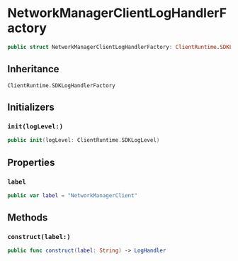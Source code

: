# NetworkManagerClientLogHandlerFactory

``` swift
public struct NetworkManagerClientLogHandlerFactory: ClientRuntime.SDKLogHandlerFactory 
```

## Inheritance

`ClientRuntime.SDKLogHandlerFactory`

## Initializers

### `init(logLevel:)`

``` swift
public init(logLevel: ClientRuntime.SDKLogLevel) 
```

## Properties

### `label`

``` swift
public var label = "NetworkManagerClient"
```

## Methods

### `construct(label:)`

``` swift
public func construct(label: String) -> LogHandler 
```
